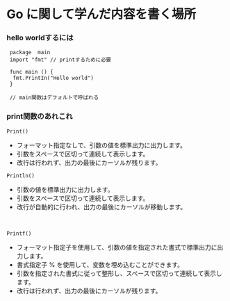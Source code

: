 # Go に関して学んだ内容を書く場所


### hello worldするには
```go:
 package  main
 import "fmt" // printするために必要

 func main () {
  fmt.PrintIn("Hello world")
 }

 // main関数はデフォルトで呼ばれる
```

### print関数のあれこれ

``Print()`` <br>
* フォーマット指定なしで、引数の値を標準出力に出力します。
* 引数をスペースで区切って連続して表示します。
* 改行は行われず、出力の最後にカーソルが残ります。

``Println()``
* 引数の値を標準出力に出力します。
* 引数をスペースで区切って連続して表示します。
* 改行が自動的に行われ、出力の最後にカーソルが移動します。
<br>

``Printf()``
* フォーマット指定子を使用して、引数の値を指定された書式で標準出力に出力します。
* 書式指定子 % を使用して、変数を埋め込むことができます。
* 引数を指定された書式に従って整形し、スペースで区切って連続して表示します。
* 改行は行われず、出力の最後にカーソルが残ります。
